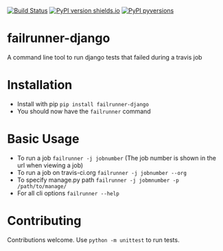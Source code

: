 [![Build Status](https://travis-ci.com/harrywhite4/failrunner-django.svg?branch=master)](https://travis-ci.com/harrywhite4/failrunner-django)
[![PyPI version shields.io](https://img.shields.io/pypi/v/failrunner-django.svg)](https://pypi.python.org/pypi/failrunner-django/)
[![PyPI pyversions](https://img.shields.io/pypi/pyversions/failrunner-django.svg)](https://pypi.python.org/pypi/failrunner-django/)

# failrunner-django
A command line tool to run django tests that failed during a travis job

# Installation

- Install with pip `pip install failrunner-django`
- You should now have the `failrunner` command

# Basic Usage
- To run a job `failrunner -j jobnumber` (The job number is shown in the url when viewing a job)
- To run a job on travis-ci.org `failrunner -j jobnumber --org`
- To specify manage.py path `failrunner -j jobmnumber -p /path/to/manage/`
- For all cli options `failrunner --help`

# Contributing
Contributions welcome. Use `python -m unittest` to run tests.
